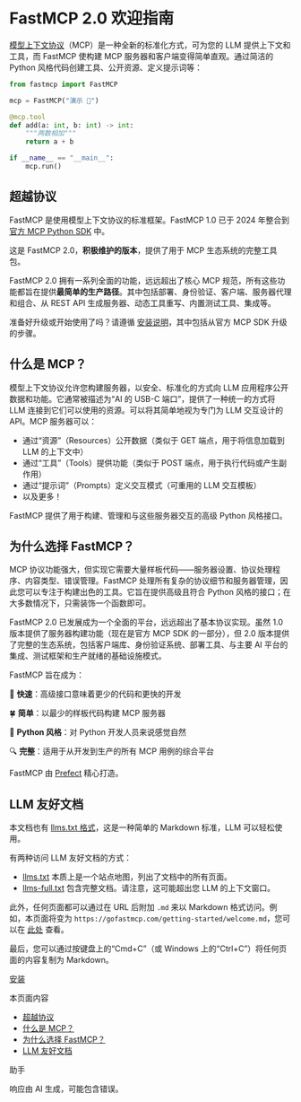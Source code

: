 # FastMCP 2.0 欢迎指南

[模型上下文协议](https://modelcontextprotocol.io/)（MCP）是一种全新的标准化方式，可为您的 LLM 提供上下文和工具，而 FastMCP 使构建 MCP 服务器和客户端变得简单直观。通过简洁的 Python 风格代码创建工具、公开资源、定义提示词等：

```python
from fastmcp import FastMCP

mcp = FastMCP("演示 🚀")

@mcp.tool
def add(a: int, b: int) -> int:
    """两数相加"""
    return a + b

if __name__ == "__main__":
    mcp.run()
```

## 超越协议

FastMCP 是使用模型上下文协议的标准框架。FastMCP 1.0 已于 2024 年整合到 [官方 MCP Python SDK](https://github.com/modelcontextprotocol/python-sdk) 中。

这是 FastMCP 2.0，**积极维护的版本**，提供了用于 MCP 生态系统的完整工具包。

FastMCP 2.0 拥有一系列全面的功能，远远超出了核心 MCP 规范，所有这些功能都旨在提供**最简单的生产路径**。其中包括部署、身份验证、客户端、服务器代理和组合、从 REST API 生成服务器、动态工具重写、内置测试工具、集成等。

准备好升级或开始使用了吗？请遵循 [安装说明](https://gofastmcp.com/getting-started/installation)，其中包括从官方 MCP SDK 升级的步骤。

## 什么是 MCP？

模型上下文协议允许您构建服务器，以安全、标准化的方式向 LLM 应用程序公开数据和功能。它通常被描述为“AI 的 USB-C 端口”，提供了一种统一的方式将 LLM 连接到它们可以使用的资源。可以将其简单地视为专门为 LLM 交互设计的 API。MCP 服务器可以：

- 通过“资源”（Resources）公开数据（类似于 GET 端点，用于将信息加载到 LLM 的上下文中）
- 通过“工具”（Tools）提供功能（类似于 POST 端点，用于执行代码或产生副作用）
- 通过“提示词”（Prompts）定义交互模式（可重用的 LLM 交互模板）
- 以及更多！

FastMCP 提供了用于构建、管理和与这些服务器交互的高级 Python 风格接口。

## 为什么选择 FastMCP？

MCP 协议功能强大，但实现它需要大量样板代码——服务器设置、协议处理程序、内容类型、错误管理。FastMCP 处理所有复杂的协议细节和服务器管理，因此您可以专注于构建出色的工具。它旨在提供高级且符合 Python 风格的接口；在大多数情况下，只需装饰一个函数即可。

FastMCP 2.0 已发展成为一个全面的平台，远远超出了基本协议实现。虽然 1.0 版本提供了服务器构建功能（现在是官方 MCP SDK 的一部分），但 2.0 版本提供了完整的生态系统，包括客户端库、身份验证系统、部署工具、与主要 AI 平台的集成、测试框架和生产就绪的基础设施模式。

FastMCP 旨在成为：

🚀 **快速**：高级接口意味着更少的代码和更快的开发

🍀 **简单**：以最少的样板代码构建 MCP 服务器

🐍 **Python 风格**：对 Python 开发人员来说感觉自然

🔍 **完整**：适用于从开发到生产的所有 MCP 用例的综合平台

FastMCP 由 [Prefect](https://www.prefect.io/) 精心打造。

## LLM 友好文档

本文档也有 [llms.txt 格式](https://llmstxt.org/)，这是一种简单的 Markdown 标准，LLM 可以轻松使用。

有两种访问 LLM 友好文档的方式：

- [llms.txt](https://gofastmcp.com/llms.txt) 本质上是一个站点地图，列出了文档中的所有页面。
- [llms-full.txt](https://gofastmcp.com/llms-full.txt) 包含完整文档。请注意，这可能超出您 LLM 的上下文窗口。

此外，任何页面都可以通过在 URL 后附加 `.md` 来以 Markdown 格式访问。例如，本页面将变为 `https://gofastmcp.com/getting-started/welcome.md`，您可以在 [此处](https://gofastmcp.com/getting-started/welcome.md) 查看。

最后，您可以通过按键盘上的“Cmd+C”（或 Windows 上的“Ctrl+C”）将任何页面的内容复制为 Markdown。

[安装](https://gofastmcp.com/getting-started/installation)

本页面内容

- [超越协议](https://gofastmcp.com/getting-started/welcome#beyond-the-protocol)
- [什么是 MCP？](https://gofastmcp.com/getting-started/welcome#what-is-mcp%3F)
- [为什么选择 FastMCP？](https://gofastmcp.com/getting-started/welcome#why-fastmcp%3F)
- [LLM 友好文档](https://gofastmcp.com/getting-started/welcome#llm-friendly-docs)

助手

响应由 AI 生成，可能包含错误。